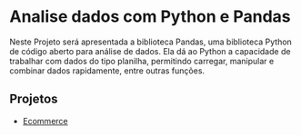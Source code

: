 # Analise dados com Python e Pandas
Neste Projeto será apresentada a biblioteca Pandas, uma biblioteca Python de código aberto para análise de dados. Ela dá ao Python a capacidade de trabalhar com dados do tipo planilha, permitindo carregar, manipular e combinar dados rapidamente, entre outras funções.

## Projetos ##

- [Ecommerce](https://github.com/FlaysonSantos/Analise_dados_with_Python_Pandas/tree/main/Ecommerce)
